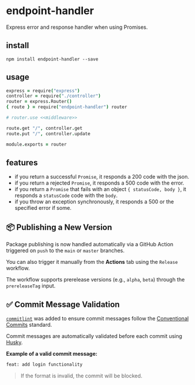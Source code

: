 # endpoint-handler

Express error and response handler when using Promises.

## install

```
npm install endpoint-handler --save
```

## usage
```coffee
express = require("express")
controller = require("./controller")
router = express.Router()
{ route } = require("endpoint-handler") router

# router.use <<middleware>>

route.get "/", controller.get
route.put "/", controller.update

module.exports = router
```

## features
- if you return a successful `Promise`, it responds a 200 code with the json.
- if you return a rejected `Promise`, it responds a 500 code with the error.
- if you return a `Promise` that fails with an object `{ statusCode, body }`, it responds a `statusCode` code with the `body`.
- if you throw an exception synchronously, it responds a 500 or the specified error if some.

## 📦 Publishing a New Version

Package publishing is now handled automatically via a GitHub Action triggered on `push` to the `main` or `master` branches.

You can also trigger it manually from the **Actions** tab using the `Release` workflow.

The workflow supports prerelease versions (e.g., `alpha`, `beta`) through the `prereleaseTag` input.


## ✅ Commit Message Validation

[`commitlint`](https://github.com/conventional-changelog/commitlint) was added to ensure commit messages follow the [Conventional Commits](https://www.conventionalcommits.org/en/v1.0.0/) standard.

Commit messages are automatically validated before each commit using [Husky](https://typicode.github.io/husky/).

**Example of a valid commit message:**

```bash
feat: add login functionality
```
> If the format is invalid, the commit will be blocked.
